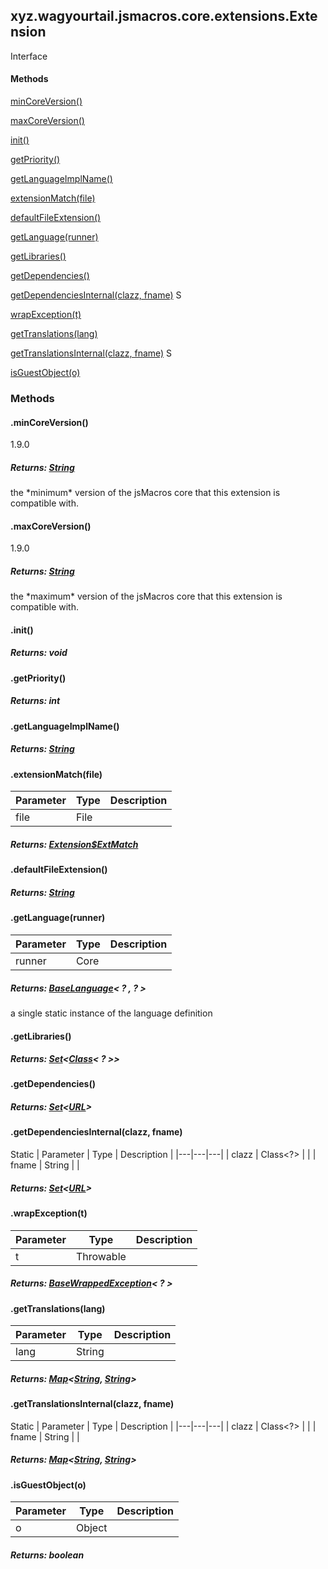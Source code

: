 

xyz.wagyourtail.jsmacros.core.extensions.Extension
--------------------------------------------------

Interface
#### 

#### Methods

[minCoreVersion()](#minCoreVersion-)


[maxCoreVersion()](#maxCoreVersion-)


[init()](#init-)


[getPriority()](#getPriority-)


[getLanguageImplName()](#getLanguageImplName-)


[extensionMatch(file)](#extensionMatch-File-)


[defaultFileExtension()](#defaultFileExtension-)


[getLanguage(runner)](#getLanguage-Core-)


[getLibraries()](#getLibraries-)


[getDependencies()](#getDependencies-)


[getDependenciesInternal(clazz, fname)](#getDependenciesInternal-Class-String-)
S


[wrapException(t)](#wrapException-Throwable-)


[getTranslations(lang)](#getTranslations-String-)


[getTranslationsInternal(clazz, fname)](#getTranslationsInternal-Class-String-)
S


[isGuestObject(o)](#isGuestObject-Object-)



### Methods

#### .minCoreVersion()

1.9.0


##### Returns: [String](https://docs.oracle.com/javase/8/docs/api/index.html?java/lang/String.html)

the \*minimum\* version of the jsMacros core that this extension is compatible with.



#### .maxCoreVersion()

1.9.0


##### Returns: [String](https://docs.oracle.com/javase/8/docs/api/index.html?java/lang/String.html)

the \*maximum\* version of the jsMacros core that this extension is compatible with.



#### .init()


##### Returns: void



#### .getPriority()


##### Returns: int



#### .getLanguageImplName()


##### Returns: [String](https://docs.oracle.com/javase/8/docs/api/index.html?java/lang/String.html)



#### .extensionMatch(file)

| Parameter | Type | Description |
|---|---|---|
| file | File |  |

##### Returns: [Extension$ExtMatch](1.9.2/xyz/wagyourtail/jsmacros/core/extensions/Extension.ExtMatch.html)



#### .defaultFileExtension()


##### Returns: [String](https://docs.oracle.com/javase/8/docs/api/index.html?java/lang/String.html)



#### .getLanguage(runner)

| Parameter | Type | Description |
|---|---|---|
| runner | Core<?, ?> |  |

##### Returns: [BaseLanguage](1.9.2/xyz/wagyourtail/jsmacros/core/language/BaseLanguage.html)< ? , ? >

a single static instance of the language definition



#### .getLibraries()


##### Returns: [Set](https://docs.oracle.com/javase/8/docs/api/index.html?java/util/Set.html)<[Class](https://docs.oracle.com/javase/8/docs/api/index.html?java/lang/Class.html)< ? >>



#### .getDependencies()


##### Returns: [Set](https://docs.oracle.com/javase/8/docs/api/index.html?java/util/Set.html)<[URL](https://docs.oracle.com/javase/8/docs/api/index.html?java/net/URL.html)>



#### .getDependenciesInternal(clazz, fname)

Static
| Parameter | Type | Description |
|---|---|---|
| clazz | Class<?> |  |
| fname | String |  |

##### Returns: [Set](https://docs.oracle.com/javase/8/docs/api/index.html?java/util/Set.html)<[URL](https://docs.oracle.com/javase/8/docs/api/index.html?java/net/URL.html)>



#### .wrapException(t)

| Parameter | Type | Description |
|---|---|---|
| t | Throwable |  |

##### Returns: [BaseWrappedException](1.9.2/xyz/wagyourtail/jsmacros/core/language/BaseWrappedException.html)< ? >



#### .getTranslations(lang)

| Parameter | Type | Description |
|---|---|---|
| lang | String |  |

##### Returns: [Map](https://docs.oracle.com/javase/8/docs/api/index.html?java/util/Map.html)<[String](https://docs.oracle.com/javase/8/docs/api/index.html?java/lang/String.html), [String](https://docs.oracle.com/javase/8/docs/api/index.html?java/lang/String.html)>



#### .getTranslationsInternal(clazz, fname)

Static
| Parameter | Type | Description |
|---|---|---|
| clazz | Class<?> |  |
| fname | String |  |

##### Returns: [Map](https://docs.oracle.com/javase/8/docs/api/index.html?java/util/Map.html)<[String](https://docs.oracle.com/javase/8/docs/api/index.html?java/lang/String.html), [String](https://docs.oracle.com/javase/8/docs/api/index.html?java/lang/String.html)>



#### .isGuestObject(o)

| Parameter | Type | Description |
|---|---|---|
| o | Object |  |

##### Returns: boolean




